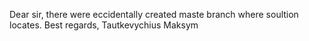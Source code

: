 Dear sir, there were eccidentally created maste branch where soultion locates. 
Best regards, Tautkevychius Maksym
